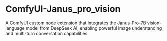 # ComfyUI-Janus_pro_vision
A ComfyUI custom node extension that integrates the Janus-Pro-7B vision-language model from DeepSeek AI, enabling powerful image understanding and multi-turn conversation capabilities.
